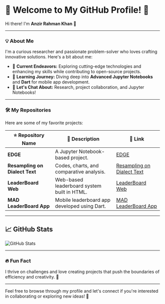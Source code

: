# 🌟 Welcome to My GitHub Profile! 🌟  
Hi there! I'm **Anzir Rahman Khan** 👋  

---

### 💡 About Me
I'm a curious researcher and passionate problem-solver who loves crafting innovative solutions. Here's a bit about me:

- 🔭 **Current Endeavors:** Exploring cutting-edge technologies and enhancing my skills while contributing to open-source projects.  
- 🌱 **Learning Journey:** Diving deep into **Advanced Jupyter Notebooks** and **Dart** for mobile app development.  
- 💬 **Let's Chat About:** Research, project collaboration, and Jupyter Notebooks!  

---

### 🛠️ My Repositories
Here are some of my favorite projects:  

| ⭐ Repository Name           | 🌟 Description                                              | 🔗 Link                                                     |
|------------------------------|------------------------------------------------------------|-----------------------------------------------------------|
| **EDGE**                    | A Jupyter Notebook-based project.                          | [EDGE](https://github.com/AnzirRahman/EDGE)               |
| **Resampling on Dialect Text** | Codes, charts, and comparative analysis.                  | [Resampling on Dialect Text](https://github.com/AnzirRahman/Resampling-on-Dialect-text-) |
| **LeaderBoard Web**         | Web-based leaderboard system built in HTML.                | [LeaderBoard Web](https://github.com/AnzirRahman/LeaderBoard-Web) |
| **MAD LeaderBoard App**     | Mobile leaderboard app developed using Dart.               | [MAD LeaderBoard App](https://github.com/AnzirRahman/MAD-LeaderBoard-App) |

---

## 📈 GitHub Stats  
![GitHub Stats](https://github-readme-stats.vercel.app/api?username=AnzirRahman&show_icons=true&theme=radical)  

---

### 🔥 Fun Fact
I thrive on challenges and love creating projects that push the boundaries of efficiency and creativity. 🚀  

---

Feel free to browse through my profile and let's connect if you're interested in collaborating or exploring new ideas! 🤝  



<!--
**AnzirRahman/AnzirRahman** is a ✨ _special_ ✨ repository because its `README.md` (this file) appears on your GitHub profile.

Here are some ideas to get you started:

- 🔭 I’m currently working on ...
- 🌱 I’m currently learning ...
- 👯 I’m looking to collaborate on ...
- 🤔 I’m looking for help with ...
- 💬 Ask me about ...
- 📫 How to reach me: ...
- 😄 Pronouns: ...
- ⚡ Fun fact: ...
-->
